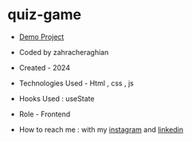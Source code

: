 # quiz-game

- [Demo Project](https://zahra-cheraghian.github.io/quiz-game/)
- Coded by zahracheraghian

- Created - 2024

- Technologies Used - Html , css , js 

- Hooks Used : useState 

- Role - Frontend

- How to reach me : with my [instagram](https://www.instagram.com/zahracheraghian_web?igsh=MXR1OWRpNW5yOW9jZA==) and [linkedin](http://www.linkedin.com/in/zahra-cheraghianweb)
